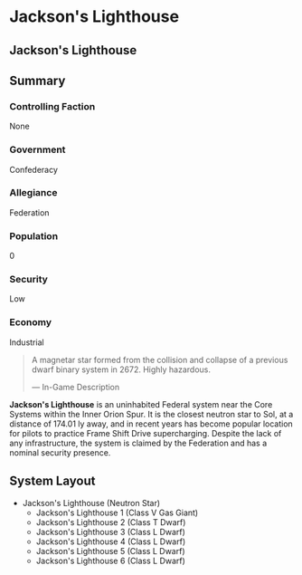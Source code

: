 # Jackson's Lighthouse
## Jackson's Lighthouse

		

## Summary

### Controlling Faction

None

### Government

Confederacy

### Allegiance

Federation

### Population

0

### Security

Low

### Economy

Industrial

> 
> 
> A magnetar star formed from the collision and collapse of a previous dwarf binary system in 2672. Highly hazardous.
> 
> 
> — In-Game Description
> 

**Jackson's Lighthouse** is an uninhabited Federal system near the Core Systems within the Inner Orion Spur. It is the closest neutron star to Sol, at a distance of 174.01 ly away, and in recent years has become popular location for pilots to practice Frame Shift Drive supercharging. Despite the lack of any infrastructure, the system is claimed by the Federation and has a nominal security presence.

## System Layout

- Jackson's Lighthouse (Neutron Star)
    - Jackson's Lighthouse 1 (Class V Gas Giant)
    - Jackson's Lighthouse 2 (Class T Dwarf)
    - Jackson's Lighthouse 3 (Class L Dwarf)
    - Jackson's Lighthouse 4 (Class L Dwarf)
    - Jackson's Lighthouse 5 (Class L Dwarf)
    - Jackson's Lighthouse 6 (Class L Dwarf)